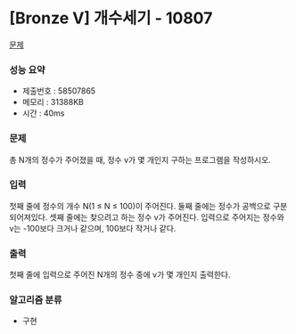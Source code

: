 # [Bronze V] 개수세기 - 10807
<a href="https://www.acmicpc.net/problem/10807">문제</a>

### 성능 요약
- 제출번호 : 58507865 <br>
- 메모리 : 31388KB <br>
- 시간 : 40ms

### 문제
총 N개의 정수가 주어졌을 때, 정수 v가 몇 개인지 구하는 프로그램을 작성하시오.

### 입력
첫째 줄에 정수의 개수 N(1 ≤ N ≤ 100)이 주어진다. 둘째 줄에는 정수가 공백으로 구분되어져있다. 셋째 줄에는 찾으려고 하는 정수 v가 주어진다. 입력으로 주어지는 정수와 v는 -100보다 크거나 같으며, 100보다 작거나 같다.

### 출력
첫째 줄에 입력으로 주어진 N개의 정수 중에 v가 몇 개인지 출력한다.

### 알고리즘 분류
- 구현
